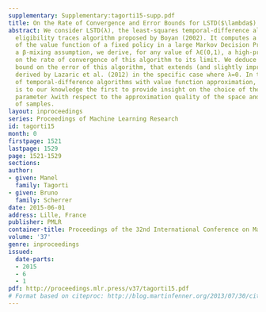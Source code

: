 ```yaml
---
supplementary: Supplementary:tagorti15-supp.pdf
title: On the Rate of Convergence and Error Bounds for LSTD($\lambda$)
abstract: We consider LSTD(λ), the least-squares temporal-difference algorithm with
  eligibility traces algorithm proposed by Boyan (2002). It computes a linear approximation
  of the value function of a fixed policy in a large Markov Decision Process. Under
  a β-mixing assumption, we derive, for any value of λ∈(0,1), a high-probability bound
  on the rate of convergence of this algorithm to its limit. We deduce a high-probability
  bound on the error of this algorithm, that extends (and slightly improves) that
  derived by Lazaric et al. (2012) in the specific case where λ=0. In the context
  of temporal-difference algorithms with value function approximation, this analysis
  is to our knowledge the first to provide insight on the choice of the eligibility-trace
  parameter λwith respect to the approximation quality of the space and the number
  of samples.
layout: inproceedings
series: Proceedings of Machine Learning Research
id: tagorti15
month: 0
firstpage: 1521
lastpage: 1529
page: 1521-1529
sections: 
author:
- given: Manel
  family: Tagorti
- given: Bruno
  family: Scherrer
date: 2015-06-01
address: Lille, France
publisher: PMLR
container-title: Proceedings of the 32nd International Conference on Machine Learning
volume: '37'
genre: inproceedings
issued:
  date-parts:
  - 2015
  - 6
  - 1
pdf: http://proceedings.mlr.press/v37/tagorti15.pdf
# Format based on citeproc: http://blog.martinfenner.org/2013/07/30/citeproc-yaml-for-bibliographies/
---
```


